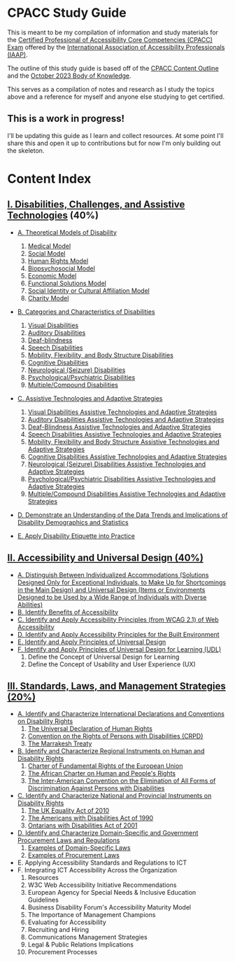 # CPACC Study Guide

This is meant to be my compilation of information and study materials for the [Certified Professional of Accessibility Core Competencies (CPACC) Exam](https://www.accessibilityassociation.org/s/certified-professional) offered by the [International Association of Accessibility Professionals (IAAP)](https://www.accessibilityassociation.org/).

The outline of this study guide is based off of the [CPACC Content Outline](https://www.accessibilityassociation.org/s/cpacc-certification-content-outline) and the [October 2023 Body of Knowledge](https://www.accessibilityassociation.org/resource/CPACC_BoK_Oct2023).

This serves as a compilation of notes and research as I study the topics above and a reference for myself and anyone else studying to get certified.

## This is a work in progress! 

I'll be updating this guide as I learn and collect resources. At some point I'll share this and open it up to contributions but for now I'm only building out the skeleton.

# Content Index

## [I. Disabilities, Challenges, and Assistive Technologies](1-disabilities-challenges-and-assistive-technologies/index.md) (40%)
* [A. Theoretical Models of Disability](1-disabilities-challenges-and-assistive-technologies/a-theoretical-models-of-disability.md)
    1. [Medical Model](1-disabilities-challenges-and-assistive-technologies/a-theoretical-models-of-disability/index.md#1-medical-model)
    2. [Social Model](1-disabilities-challenges-and-assistive-technologies/a-theoretical-models-of-disability/index.md#2-social-model)
    3. [Human Rights Model](1-disabilities-challenges-and-assistive-technologies/a-theoretical-models-of-disability/index.md#3-human-rights-model)
    4. [Biopsychosocial Model](1-disabilities-challenges-and-assistive-technologies/a-theoretical-models-of-disability/index.md#4-biopsychosocial-model)
    5. [Economic Model](1-disabilities-challenges-and-assistive-technologies/a-theoretical-models-of-disability/index.md#5-economic-model)
    6. [Functional Solutions Model](1-disabilities-challenges-and-assistive-technologies/a-theoretical-models-of-disability/index.md#6-functional-solutions-model)
    7. [Social Identity or Cultural Affiliation Model](1-disabilities-challenges-and-assistive-technologies/a-theoretical-models-of-disability/index.md#7-social-identitycultural-affiliation-model)
    8. [Charity Model](1-disabilities-challenges-and-assistive-technologies/a-theoretical-models-of-disability/index.md#8-charity-model)

* [B. Categories and Characteristics of Disabilities](1-disabilities-challenges-and-assistive-technologies/b-disabilities/index.md)
    1. [Visual Disabilities](1-disabilities-challenges-and-assistive-technologies/b-disabilities/visual-disabilities.md)
    2. [Auditory Disabilities](1-disabilities-challenges-and-assistive-technologies/b-disabilities/auditory-disabilities.md)
    3. [Deaf-blindness](1-disabilities-challenges-and-assistive-technologies/b-disabilities/deaf-blindness.md)
    4. [Speech Disabilities](1-disabilities-challenges-and-assistive-technologies/b-disabilities/speech-disabilities.md)
    5. [Mobility, Flexibility, and Body Structure Disabilities](1-disabilities-challenges-and-assistive-technologies/b-disabilities/mobility-flexibility-and-body-structure-disabilities.md)
    6. [Cognitive Disabilities](1-disabilities-challenges-and-assistive-technologies/b-disabilities/cognitive-disabilities.md)
    7. [Neurological (Seizure) Disabilities](1-disabilities-challenges-and-assistive-technologies/b-disabilities/neurological-disabilities.md)
    8. [Psychological/Psychiatric Disabilities](1-disabilities-challenges-and-assistive-technologies/b-disabilities/psychological-psychiatric-disabilities.md)
    9. [Multiple/Compound Disabilities](1-disabilities-challenges-and-assistive-technologies/b-disabilities/multiple-compound-disabilities.md)

* [C. Assistive Technologies and Adaptive Strategies](1-disabilities-challenges-and-assistive-technologies/c-assistive-technologies-and-adaptive-strategies/index.md)
    1. [Visual Disabilities Assistive Technologies and Adaptive Strategies](1-disabilities-challenges-and-assistive-technologies/c-assistive-technologies-and-adaptive-strategies/visual-disabilities.md)
    2. [Auditory Disabilities Assistive Technologies and Adaptive Strategies](1-disabilities-challenges-and-assistive-technologies/c-assistive-technologies-and-adaptive-strategies/auditory-disabilities.md)
    3. [Deaf-Blindness Assistive Technologies and Adaptive Strategies](1-disabilities-challenges-and-assistive-technologies/c-assistive-technologies-and-adaptive-strategies/deaf-blindness.md)
    4. [Speech Disabilities Assistive Technologies and Adaptive Strategies](1-disabilities-challenges-and-assistive-technologies/c-assistive-technologies-and-adaptive-strategies/speech-disabilities.md)
    5. [Mobility, Flexibility and Body Structure Assistive Technologies and Adaptive Strategies](1-disabilities-challenges-and-assistive-technologies/c-assistive-technologies-and-adaptive-strategies/mobility-flexibility-and-body-structure-disabilities.md)
    6. [Cognitive Disabilities Assistive Technologies and Adaptive Strategies](1-disabilities-challenges-and-assistive-technologies/c-assistive-technologies-and-adaptive-strategies/cognitive-disabilities.md)
    7. [Neurological (Seizure) Disabilities Assistive Technologies and Adaptive Strategies](1-disabilities-challenges-and-assistive-technologies/c-assistive-technologies-and-adaptive-strategies/neurological-disabilities.md)
    8. [Psychological/Psychiatric Disabilities Assistive Technologies and Adaptive Strategies](1-disabilities-challenges-and-assistive-technologies/c-assistive-technologies-and-adaptive-strategies/psychological-psychiatric-disabilities.md)
    9. [Multiple/Compound Disabilities Assistive Technologies and Adaptive Strategies](1-disabilities-challenges-and-assistive-technologies/c-assistive-technologies-and-adaptive-strategies/multiple-compound-disabilities.md)

* [D. Demonstrate an Understanding of the Data Trends and Implications of Disability Demographics and Statistics](1-disabilities-challenges-and-assistive-technologies/d-demographics-and-statistics.md)

* [E. Apply Disability Etiquette into Practice](1-disabilities-challenges-and-assistive-technologies/e-disability-etiquette.md)

## [II. Accessibility and Universal Design (40%)](2-accessibility-and-universal-design/index.md)
* [A. Distinguish Between Individualized Accommodations (Solutions Designed Only for Exceptional Individuals, to Make Up for Shortcomings in the Main Design) and Universal Design (Items or Environments Designed to be Used by a Wide Range of Individuals with Diverse Abilities)](2-accessibility-and-universal-design/a-user-centered-and-universal-design.md)
* [B. Identify Benefits of Accessibility](2-accessibility-and-universal-design/b-benefits-of-accessibility.md)
* [C. Identify and Apply Accessibility Principles (from WCAG 2.1) of Web Accessibility](2-accessibility-and-universal-design/c-web-accessibility.md)
* [D. Identify and Apply Accessibility Principles for the Built Environment](2-accessibility-and-universal-design/d-build-environment-accessibility.md)
* [E. Identify and Apply Principles of Universal Design](2-accessibility-and-universal-design/e-universal-design.md)
* [F. Identify and Apply Principles of Universal Design for Learning (UDL)](2-accessibility-and-universal-design/f-universal-design-for-learning.md)
    1. Define the Concept of Universal Design for Learning
    2. Define the Concept of Usability and User Experience (UX)

## [III. Standards, Laws, and Management Strategies (20%)](3-standards-laws-and-management-strategies/index.md)
* [A. Identify and Characterize International Declarations and Conventions on Disability Rights](3-standards-laws-and-management-strategies/a-international-declarations-and-conventions/index.md)
    1. [The Universal Declaration of Human Rights](3-standards-laws-and-management-strategies/a-international-declarations-and-conventions/1-universal-declaration-of-human-rights.md)
    2. [Convention on the Rights of Persons with Disabilities (CRPD)](3-standards-laws-and-management-strategies/b-regional-instruments-on-human-and-disability-rights/2-african-charter-on-human-and-peoples-rights.md)
    3. [The Marrakesh Treaty](3-standards-laws-and-management-strategies/a-international-declarations-and-conventions/3-marrakesh-treaty.md)
* [B. Identify and Characterize Regional Instruments on Human and Disability Rights](3-standards-laws-and-management-strategies/b-regional-instruments-on-human-and-disability-rights/index.md)
    1. [Charter of Fundamental Rights of the European Union](3-standards-laws-and-management-strategies/b-regional-instruments-on-human-and-disability-rights/1-fundamental-rights-of-the-european-union.md)
    2. [The African Charter on Human and People's Rights](3-standards-laws-and-management-strategies/b-regional-instruments-on-human-and-disability-rights/2-african-charter-on-human-and-peoples-rights.md)
    3. [The Inter-American Convention on the Elimination of All Forms of Discrimination Against Persons with Disabilities](3-standards-laws-and-management-strategies/b-regional-instruments-on-human-and-disability-rights/3-inter-american-convention.md)
* [C. Identify and Characterize National and Provincial Instruments on Disability Rights](3-standards-laws-and-management-strategies/c-national-and-provincial-instruments-on-disability-rights/index.md)
    1. [The UK Equality Act of 2010](3-standards-laws-and-management-strategies/c-national-and-provincial-instruments-on-disability-rights/1-uk-equality-act-2010.md)
    2. [The Americans with Disabilities Act of 1990](3-standards-laws-and-management-strategies/c-national-and-provincial-instruments-on-disability-rights/2-americans-with-disabilities-act-1990.md)
    3. [Ontarians with Disabilities Act of 2001](3-standards-laws-and-management-strategies/c-national-and-provincial-instruments-on-disability-rights/3-ontarians-with-disabilities-act-2001.md)
* [D. Identify and Characterize Domain-Specific and Government Procurement Laws and Regulations](3-standards-laws-and-management-strategies/d-domain-specific-and-government-procurement-laws/index.md)
    1. [Examples of Domain-Specific Laws](3-standards-laws-and-management-strategies/d-domain-specific-and-government-procurement-laws/1-domain-specific-laws.md)
    2. [Examples of Procurement Laws](3-standards-laws-and-management-strategies/d-domain-specific-and-government-procurement-laws/2-procurement-laws.md)
* E. Applying Accessibility Standards and Regulations to ICT
* F. Integrating ICT Accessibility Across the Organization
    1. Resources
    2. W3C Web Accessibility Initiative Recommendations
    3. European Agency for Special Needs & Inclusive Education Guidelines
    4. Business Disability Forum's Accessibility Maturity Model
    5. The Importance of Management Champions
    6. Evaluating for Accessibility
    7. Recruiting and Hiring
    8. Communications Management Strategies
    9. Legal & Public Relations Implications
    10. Procurement Processes